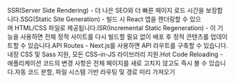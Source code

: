 SSR(Server Side Rendering) - 더 나은 SEO와 더 빠른 페이지 로드 시간을 보장합니다.SSG(Static Site Generation) - 빌드 시 React 앱을 렌더링할 수 있으며 HTML/CSS 파일로 제공됩니다.ISR(Incremental Static Regeneration) - 이 기능을 사용하면 전체 정적 사이트를 다시 빌드할 필요 없이 배포 후 정적 콘텐츠를 업데이트할 수 있습니다.API Routes - Next.js를 사용하면 API 라우트를 구축할 수 있습니다.내장 CSS 및 Sass 지원, 모든 CSS-in-JS 라이브러리 지원.Hot Code Reloading - 애플리케이션 코드의 변경 사항은 전체 페이지를 새로 고치지 않고도 즉시 볼 수 있습니다.자동 코드 분할, 파일 시스템 기반 라우팅 및 경로 미리 가져오기
